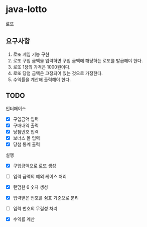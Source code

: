 # java-lotto
로또

## 요구사항
 1. 로또 게임 기능 구현
 2. 로또 구입 금액을 입력하면 구입 금액에 해당하는 로또를 발급해야 한다.
 3. 로또 1장의 가격은 1000원이다.
 4. 로또 당첨 금액은 고정되어 있는 것으로 가정한다.
 5. 수익률을 계산해 출력해야 한다.


## TODO
인터페이스
- [x] 구입금액 입력
- [x] 구매내역 출력
- [x] 당첨번호 입력
- [x] 보너스 볼 입력
- [x] 당첨 통계 출력

실행
- [x] 구입금액으로 로또 생성
- [ ] 입력 금액의 예외 케이스 처리
- [x] 랜덤한 6 숫자 생성
- [x] 입력받은 번호를 쉼표 기준으로 분리
- [ ] 입력 번호의 무결성 처리
- [x] 수익률 계산


